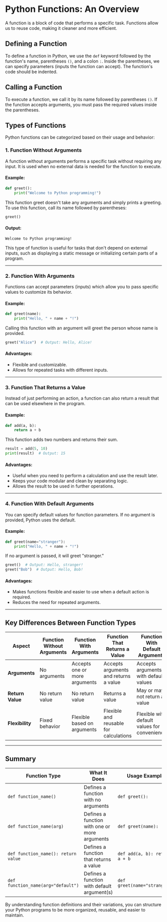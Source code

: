 # Python Functions: An Overview

A function is a block of code that performs a specific task. Functions allow us to reuse code, making it cleaner and more efficient.

## Defining a Function

To define a function in Python, we use the `def` keyword followed by the function's name, parentheses `()`, and a colon `:`. Inside the parentheses, we can specify parameters (inputs the function can accept). The function's code should be indented.

## Calling a Function

To execute a function, we call it by its name followed by parentheses `()`. If the function accepts arguments, you must pass the required values inside the parentheses.  

## Types of Functions
Python functions can be categorized based on their usage and behavior:
### 1. Function Without Arguments

A function without arguments performs a specific task without requiring any input. It is used when no external data is needed for the function to execute.

#### Example:
```python
def greet():
    print("Welcome to Python programming!")
```

This function greet doesn't take any arguments and simply prints a greeting. To use this function, call its name followed by parentheses:

```python
greet()
```
#### Output:
```
Welcome to Python programming!
```
This type of function is useful for tasks that don't depend on external inputs, such as displaying a static message or initializing certain parts of a program.

---

### 2. Function With Arguments

Functions can accept parameters (inputs) which allow you to pass specific values to customize its behavior.

#### Example:
```python
def greet(name):
    print("Hello, " + name + "!")
```

Calling this function with an argument will greet the person whose name is provided.
```python
greet("Alice")  # Output: Hello, Alice!
```

#### Advantages:
- Flexible and customizable.
- Allows for repeated tasks with different inputs.
---

### 3. Function That Returns a Value

Instead of just performing an action, a function can also return a result that can be used elsewhere in the program.

#### Example:
```python
def add(a, b):
    return a + b
```

This function adds two numbers and returns their sum.

```python
result = add(5, 10)
print(result)  # Output: 15
```
#### Advantages:
- Useful when you need to perform a calculation and use the result later.
- Keeps your code modular and clean by separating logic.
- Allows the result to be used in further operations.
---

### 4. Function With Default Arguments

You can specify default values for function parameters. If no argument is provided, Python uses the default.

#### Example:
```python
def greet(name="stranger"):
    print("Hello, " + name + "!")
```
If no argument is passed, it will greet "stranger."

```python
greet()  # Output: Hello, stranger!
greet("Bob")  # Output: Hello, Bob!
```
#### Advantages:
- Makes functions flexible and easier to use when a default action is required.
- Reduces the need for repeated arguments.
---
## Key Differences Between Function Types

| **Aspect**        | **Function Without Arguments** | **Function With Arguments** | **Function That Returns a Value** | **Function With Default Arguments**           |
|--------------------|--------------------------------|-----------------------------|------------------------------------|-----------------------------------------------|
| **Arguments**      | No arguments                 | Accepts one or more arguments | Accepts arguments and returns a value | Accepts arguments with default values          |
| **Return Value**   | No return value              | No return value              | Returns a value                    | May or may not return a value                  |
| **Flexibility**    | Fixed behavior               | Flexible based on arguments  | Flexible and reusable for calculations | Flexible with default values for convenience   |
---

## Summary

| **Function Type**                   | **What It Does**                        | **Usage Example**                      |
|-------------------------------------|-----------------------------------------|----------------------------------------|
| `def function_name()`               | Defines a function with no arguments    | `def greet():`                         |
| `def function_name(arg)`            | Defines a function with one or more arguments | `def greet(name):`                  |
| `def function_name(): return value` | Defines a function that returns a value | `def add(a, b): return a + b`          |
| `def function_name(arg="default")`  | Defines a function with default argument(s) | `def greet(name="stranger")`        |

By understanding function definitions and their variations, you can structure your Python programs to be more organized, reusable, and easier to maintain.
